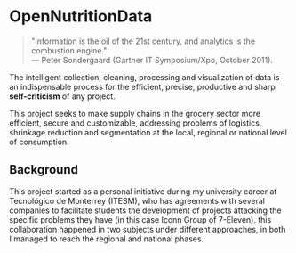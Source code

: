 # OpenNutritionData

> "Information is the oil of the 21st century, and analytics is the combustion engine."  
> — Peter Sondergaard (Gartner IT Symposium/Xpo, October 2011).

The intelligent collection, cleaning, processing and visualization of data is an indispensable process for the efficient, precise, productive and sharp **self-criticism** of any project. 

This project seeks to make supply chains in the grocery sector more efficient, secure and customizable, addressing problems of logistics, shrinkage reduction and segmentation at the local, regional or national level of consumption.

## Background
This project started as a personal initiative during my university career at Tecnológico de Monterrey (ITESM), who has agreements with several companies to facilitate students the development of projects attacking the specific problems they have (in this case Iconn Group of 7-Eleven). this collaboration happened in two subjects under different approaches, in both I managed to reach the regional and national phases.